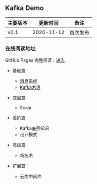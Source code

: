 ## Kafka Demo


| 主要版本 | 更新时间       | 备注             |
| ---- | ---------- | -------------- |
| v0.1 | 2020-11-12 | 首次发布           |


### 在线阅读地址

GitHub Pages 完整阅读：[进入](https://chassic.github.io/KafkaDemo/)

* 基础篇
    * [消息系统](/basics/kafka-basic/basic-message-system.md)
    * [Kafka术语](/basics/kafka-basic/basic-concept.md)

* 底层篇
     * Scala
            
* 进阶篇          
    * Kafka底层知识
    * 设计模式

* 高级篇
    * 新技术
            
* 扩展篇
    * 云商中间件
